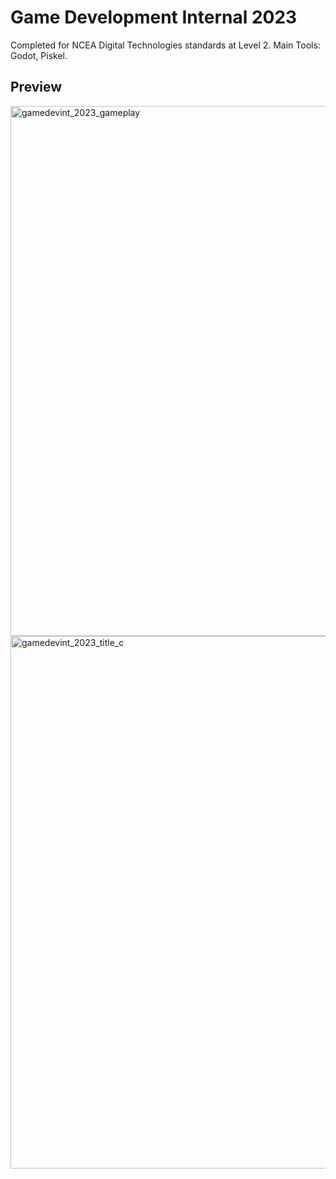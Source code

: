 # Game Development Internal 2023
Completed for NCEA Digital Technologies standards at Level 2. Main Tools: Godot, Piskel.


## Preview

<img width="848" alt="gamedevint_2023_gameplay" src="https://github.com/user-attachments/assets/05713a49-dfee-4423-a8c2-8f85044586f2" />


<img width="852" alt="gamedevint_2023_title_c" src="https://github.com/user-attachments/assets/3e97c0a4-dd2c-4203-94d9-15c0134b8060" />
